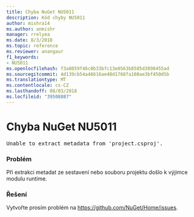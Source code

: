 ```yaml
---
title: Chyba NuGet NU5011
description: Kód chyby NU5011
author: mishra14
ms.author: anmishr
manager: rrelyea
ms.date: 8/3/2018
ms.topic: reference
ms.reviewer: anangaur
f1_keywords:
- NU5011
ms.openlocfilehash: f3a8059f46c0b33bfc13e0563b8585d3898455ad
ms.sourcegitcommit: 4d139cb54a46616ae48d1768fa108ae3bf450d5b
ms.translationtype: MT
ms.contentlocale: cs-CZ
ms.lasthandoff: 08/03/2018
ms.locfileid: "39508887"
---
```

# <a name="nuget-error-nu5011"></a>Chyba NuGet NU5011
<pre>Unable to extract metadata from 'project.csproj'.</pre>

### <a name="issue"></a>Problém

Při extrakci metadat ze sestavení nebo souboru projektu došlo k výjimce modulu runtime.


### <a name="solution"></a>Řešení

Vytvořte prosím problém na https://github.com/NuGet/Home/issues.

